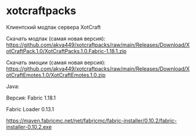 # xotcraftpacks
Клиентский модпак сервера XotCraft

Скачать модпак (самая новая версия):
https://github.com/akva449/xotcraftpacks/raw/main/Releases/Download/XotCraftPack.1.0/XotCraftPacks.1.0.Fabric-1.18.1.zip

Скачать эмоции (самая новая версия):
https://github.com/akva449/xotcraftpacks/raw/main/Releases/Download/XotCraftEmotes.1.0/XotCraftEmotes.1.0.zip

Java:

Версия: Fabric 1.18.1

Fabric Loader 0.13.1

https://maven.fabricmc.net/net/fabricmc/fabric-installer/0.10.2/fabric-installer-0.10.2.exe
